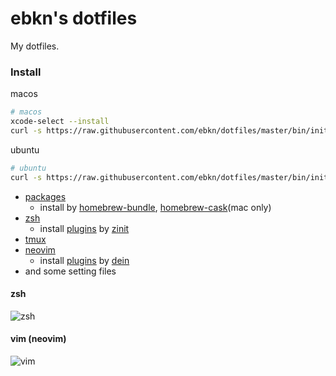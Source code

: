 # ebkn's dotfiles

My dotfiles.

### Install

macos

```sh
# macos
xcode-select --install
curl -s https://raw.githubusercontent.com/ebkn/dotfiles/master/bin/init/macos.sh | bash
```

ubuntu

```sh
# ubuntu
curl -s https://raw.githubusercontent.com/ebkn/dotfiles/master/bin/init/ubuntu.sh | bash
```

- [packages](https://github.com/ebkn/dotfiles/blob/master/brewfiles)
  - install by [homebrew-bundle](https://github.com/Homebrew/homebrew-bundle), [homebrew-cask](https://github.com/Homebrew/homebrew-cask)(mac only)
- [zsh](https://github.com/zsh-users/zsh)
  - install [plugins](https://github.com/ebkn/dotfiles/blob/master/zsh/plugin.zsh) by [zinit](https://github.com/zdharma/zinit)
- [tmux](https://github.com/tmux/tmux)
- [neovim](https://github.com/neovim/neovim)
  - install [plugins](https://github.com/ebkn/dotfiles/blob/master/vim/dein) by [dein](https://github.com/Shougo/dein.vim)
- and some setting files

#### zsh

![zsh](https://user-images.githubusercontent.com/21101122/88382460-77d5ec00-cde3-11ea-86b0-ed4b9392f7b8.png)

#### vim (neovim)

![vim](https://user-images.githubusercontent.com/21101122/88382611-c71c1c80-cde3-11ea-9948-39f2bb803cb1.png)
